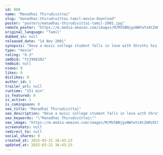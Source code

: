 ```yaml
---
id: 808
name: "Manadhai Thirudivittai"
slug: "manadhai-thirudivittai-tamil-movie-download"
poster: "posters/manadhai-thirudivittai-tamil-2001.jpg"
remote_poster: "https://m.media-amazon.com/images/M/MV5BNjgxNWYwYzAtZmMzOC00MzQ5LWI0YzgtNWEwNzBiZjQ5YzQ3XkEyXkFqcGc@._V1_SX300.jpg"
original_language: "Tamil"
dubbed_in: null
released_date: "14 Nov 2001"
synopsis: "Deva a music college student falls in love with Shruthi his college mate .As both fall in love and plan to marry,a huge shock twists deva's life ."
type: "movie"
rating: "6.3"
imdbid: "tt2998102"
tmdbid: null
views: 0
likes: 0
dislikes: 0
author_id: 1
trailer_url: null
runtime: "151 min"
is_featured: 0
is_active: 1
is_comingsoon: 0
seo_title: "Manadhai Thirudivittai"
seo_description: "Deva a music college student falls in love with Shruthi his college mate .As both fall in love and plan to marry,a huge shock twists deva's life ."
seo_keywords: "\"Manadhai Thirudivittai\""
seo_image: "https://m.media-amazon.com/images/M/MV5BNjgxNWYwYzAtZmMzOC00MzQ5LWI0YzgtNWEwNzBiZjQ5YzQ3XkEyXkFqcGc@._V1_SX300.jpg"
screenshots: null
redirect_to: null
social_shares: 0
created_at: 2025-03-21 16:43:23
updated_at: 2025-03-21 16:43:23
---
```


